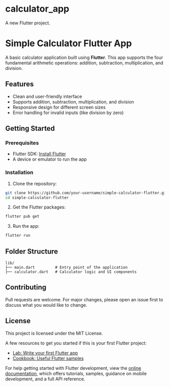 # calculator_app

A new Flutter project.

# Simple Calculator Flutter App

A basic calculator application built using **Flutter**. This app supports the four fundamental arithmetic operations: addition, subtraction, multiplication, and division.

## Features

- Clean and user-friendly interface
- Supports addition, subtraction, multiplication, and division
- Responsive design for different screen sizes
- Error handling for invalid inputs (like division by zero)

## Getting Started

### Prerequisites

- Flutter SDK: [Install Flutter](https://flutter.dev/docs/get-started/install)
- A device or emulator to run the app

### Installation

1. Clone the repository:

```bash
git clone https://github.com/your-username/simple-calculator-flutter.git
cd simple-calculator-flutter
```

2. Get the Flutter packages:

```bash
flutter pub get
```

3. Run the app:

```bash
flutter run
```

## Folder Structure

```
lib/
├── main.dart         # Entry point of the application
├── calculator.dart   # Calculator logic and UI components
```

## Contributing

Pull requests are welcome. For major changes, please open an issue first to discuss what you would like to change.

## License

This project is licensed under the MIT License.

A few resources to get you started if this is your first Flutter project:

- [Lab: Write your first Flutter app](https://docs.flutter.dev/get-started/codelab)
- [Cookbook: Useful Flutter samples](https://docs.flutter.dev/cookbook)

For help getting started with Flutter development, view the
[online documentation](https://docs.flutter.dev/), which offers tutorials,
samples, guidance on mobile development, and a full API reference.
